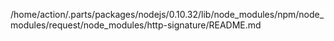 /home/action/.parts/packages/nodejs/0.10.32/lib/node_modules/npm/node_modules/request/node_modules/http-signature/README.md